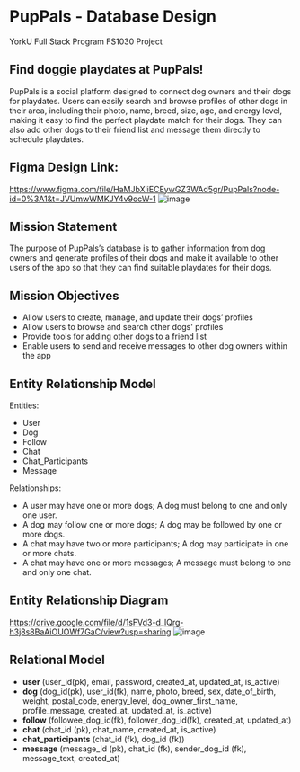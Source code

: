 # PupPals - Database Design
YorkU Full Stack Program FS1030 Project

## Find doggie playdates at PupPals!
PupPals is a social platform designed to connect dog owners and their dogs for playdates. Users can easily search and browse profiles of other dogs in their area, including their photo, name, breed, size, age, and energy level, making it easy to find the perfect playdate match for their dogs. They can also add other dogs to their friend list and message them directly to schedule playdates.

## Figma Design Link:
https://www.figma.com/file/HaMJbXliECEywGZ3WAd5gr/PupPals?node-id=0%3A1&t=JVUmwWMKJY4v9ocW-1
![image](https://user-images.githubusercontent.com/76071382/225710049-c8625361-16c6-4eef-90e8-c2878fcdefd0.png)

## Mission Statement
The purpose of PupPals’s database is to gather information from dog owners and generate profiles of their dogs and make it available to other users of the app so that they can find suitable playdates for their dogs.

## Mission Objectives
- Allow users to create, manage, and update their dogs’ profiles
- Allow users to browse and search other dogs' profiles
- Provide tools for adding other dogs to a friend list
- Enable users to send and receive messages to other dog owners within the app

## Entity Relationship Model
Entities:
- User
- Dog
- Follow
- Chat
- Chat_Participants
- Message

Relationships:
- A user may have one or more dogs; A dog must belong to one and only one user.
- A dog may follow one or more dogs; A dog may be followed by one or more dogs.
- A chat may have two or more participants; A dog may participate in one or more chats.
- A chat may have one or more messages; A message must belong to one and only one chat.

## Entity Relationship Diagram
https://drive.google.com/file/d/1sFVd3-d_lQrg-h3j8s8BaAiOUOWf7GaC/view?usp=sharing
![image](https://user-images.githubusercontent.com/76071382/225780728-df1d7db1-b2fd-4dee-b651-1a140d5d16f3.png)

## Relational Model
- **user** (user_id(pk), email, password, created_at, updated_at, is_active)
- **dog** (dog_id(pk), user_id(fk), name, photo, breed, sex, date_of_birth, weight, postal_code, energy_level, dog_owner_first_name, profile_message, created_at, updated_at, is_active)
- **follow** (followee_dog_id(fk), follower_dog_id(fk), created_at, updated_at)
- **chat** (chat_id (pk), chat_name, created_at, is_active)
- **chat_participants** (chat_id (fk), dog_id (fk))
- **message** (message_id (pk), chat_id (fk), sender_dog_id (fk), message_text, created_at)
